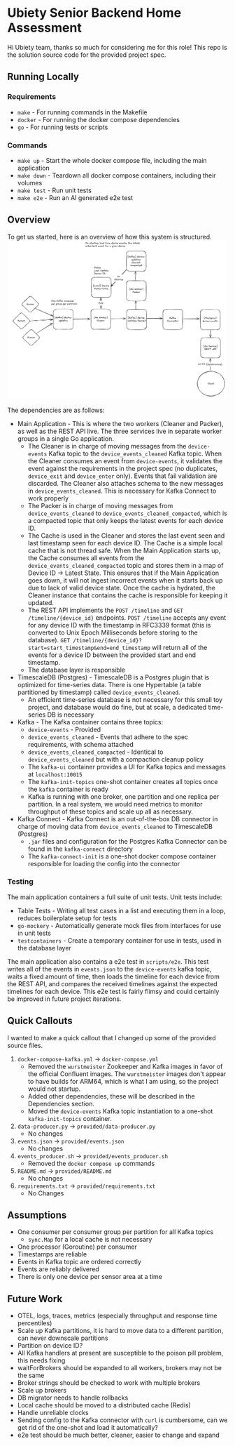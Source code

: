 # Ubiety Senior Backend Home Assessment
Hi Ubiety team, thanks so much for considering me for this role! This repo is the solution source code for the provided project spec.

## Running Locally
### Requirements
- `make` - For running commands in the Makefile
- `docker` - For running the docker compose dependencies
- `go` - For running tests or scripts
### Commands
- `make up` - Start the whole docker compose file, including the main application
- `make down` - Teardown all docker compose containers, including their volumes
- `make test` - Run unit tests
- `make e2e` - Run an AI generated e2e test

    
## Overview
To get us started, here is an overview of how this system is structured.
![alt text](architecture.png "Architecture")

The dependencies are as follows:
- Main Application - This is where the two workers (Cleaner and Packer), as well as the REST API live. The three services live in separate worker groups in a single Go application. 
    - The Cleaner is in charge of moving messages from the `device-events` Kafka topic to the `device_events_cleaned` Kafka topic. When the Cleaner consumes an event from `device-events`, it validates the event against the requirements in the project spec (no duplicates, `device_exit` and `device_enter` only). Events that fail validation are discarded. The Cleaner also attaches schema to the new messages in `device_events_cleaned`. This is necessary for Kafka Connect to work properly
    - The Packer is in charge of moving messages from `device_events_cleaned` to `device_events_cleaned_compacted`, which is a compacted topic that only keeps the latest events for each device ID.
    - The Cache is used in the Cleaner and stores the last event seen and last timestamp seen for each device ID. The Cache is a simple local cache that is not thread safe. When the Main Application starts up, the Cache consumes all events from the `device_events_cleaned_compacted` topic and stores them in a map of Device ID -> Latest State. This ensures that if the Main Application goes down, it will not ingest incorrect events when it starts back up due to lack of valid device state. Once the cache is hydrated, the Cleaner instance that contains the cache is responsible for keeping it updated.
    - The REST API implements the `POST /timeline` and `GET /timeline/{device_id}` endpoints. `POST /timeline` accepts any event for any device ID with the timestamp in RFC3339 format (this is converted to Unix Epoch Milliseconds before storing to the database). `GET /timeline/{device_id}?start=start_timestamp&end=end_timestamp` will return all of the events for a device ID between the provided start and end timestamp.
    - The database layer is responsible
- TimescaleDB (Postgres) - TimescaleDB is a Postgres plugin that is optimized for time-series data. There is one Hypertable (a table partitioned by timestamp) called `device_events_cleaned`.
    - An efficient time-series database is not necessary for this small toy project, and database would do fine, but at scale, a dedicated time-series DB is necessary
- Kafka - The Kafka container contains three topics:
    - `device-events` - Provided
    - `device_events_cleaned` - Events that adhere to the spec requirements, with schema attached
    - `device_events_cleaned_compacted` - Identical to `device_events_cleaned` but with a compaction cleanup policy
    - The `kafka-ui` container provides a UI for Kafka topics and messages at `localhost:10015`
    - The `kafka-init-topics` one-shot container creates all topics once the `kafka` container is ready
    - Kafka is running with one broker, one partition and one replica per partition. In a real system, we would need metrics to monitor throughput of these topics and scale up all as necessary.
- Kafka Connect - Kafka Connect is an out-of-the-box DB connector in charge of moving data from `device_events_cleaned` to TimescaleDB (Postgres)
    - `.jar` files and configuration for the Postgres Kafka Connector can be found in the `kafka-connect` directory
    - The `kafka-connect-init` is a one-shot docker compose container responsible for loading the config into the connector

### Testing
The main application containers a full suite of unit tests. Unit tests include:
- Table Tests - Writing all test cases in a list and executing them in a loop, reduces boilerplate setup for tests
- `go-mockery` - Automatically generate mock files from interfaces for use in unit tests
- `testcontainers` - Create a temporary container for use in tests, used in the database layer

The main application also contains a e2e test in `scripts/e2e`. This test writes all of the events in `events.json` to the `device-events` kafka topic, waits a fixed amount of time, then loads the timeline for each device from the REST API, and compares the received timelines against the expected timelines for each device. This e2e test is fairly flimsy and could certainly be improved in future project iterations.

## Quick Callouts
I wanted to make a quick callout that I changed up some of the provided source files.
1. `docker-compose-kafka.yml` -> `docker-compose.yml`
    - Removed the `wurstmeister` Zookeeper and Kafka images in favor of the official Confluent images. The `wurstmeister` images don't appear to have builds for ARM64, which is what I am using, so the project would not startup.
    - Added other dependencies, these will be described in the Dependencies section.
    - Moved the `device-events` Kafka topic instantiation to a one-shot `kafka-init-topics` container.
2. `data-producer.py` -> `provided/data-producer.py`
    - No changes
3. `events.json` -> `provided/events.json`
    - No changes
4. `events_producer.sh` -> `provided/events_producer.sh`
    - Removed the `docker compose up` commands
5. `README.md` -> `provided/README.md`
    - No changes
6. `requirements.txt` -> `provided/requirements.txt`
    - No Changes

## Assumptions
- One consumer per consumer group per partition for all Kafka topics
    - `sync.Map` for a local cache is not necessary 
- One processor (Goroutine) per consumer
- Timestamps are reliable
- Events in Kafka topic are ordered correctly
- Events are reliably delivered
- There is only one device per sensor area at a time

## Future Work
- OTEL, logs, traces, metrics (especially throughput and response time percentiles)
- Scale up Kafka partitions, it is hard to move data to a different partition, can never downscale partitions
- Partition on device ID?
- All Kafka handlers at present are susceptible to the poison pill problem, this needs fixing
- waitForBrokers should be expanded to all workers, brokers may not be the same
- Broker strings should be checked to work with multiple brokers
- Scale up brokers
- DB migrator needs to handle rollbacks
- Local cache should be moved to a distributed cache (Redis)
- Handle unreliable clocks
- Sending config to the Kafka connector with `curl` is cumbersome, can we get rid of the one-shot and load it automatically?
- e2e test should be much better, cleaner, easier to change and expand